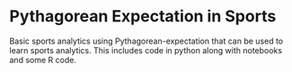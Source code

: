 # Pythagorean Expectation in Sports
Basic sports analytics using Pythagorean-expectation that can be used to learn sports analytics. This includes code in python along with notebooks and some R code.
